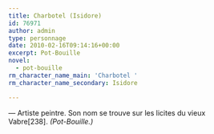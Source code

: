 ```yaml
---
title: Charbotel (Isidore)
id: 76971
author: admin
type: personnage
date: 2010-02-16T09:14:16+00:00
excerpt: Pot-Bouille
novel:
  - pot-bouille
rm_character_name_main: 'Charbotel '
rm_character_name_secondary: Isidore

---
```

— Artiste peintre. Son nom se trouve sur les licites du vieux Vabre[238]. _(Pot-Bouille.)_